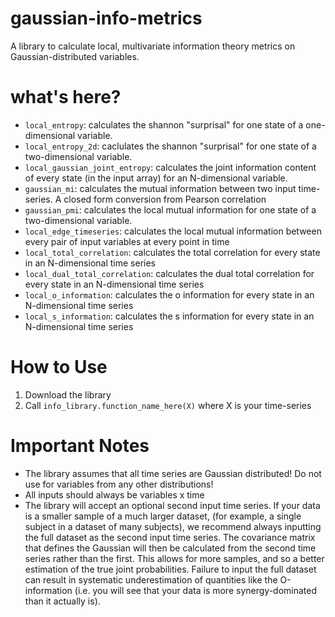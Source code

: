 # gaussian-info-metrics
A library to calculate local, multivariate information theory metrics on Gaussian-distributed variables.

# what's here?
- `local_entropy`: calculates the shannon "surprisal" for one state of a one-dimensional variable.
- `local_entropy_2d`: caclulates the shannon "surprisal" for one state of a two-dimensional variable.
- `local_gaussian_joint_entropy`: calculates the joint information content of every state (in the input array) for an N-dimensional variable.
- `gaussian_mi`: calculates the mutual information between two input time-series. A closed form conversion from Pearson correlation
- `gaussian_pmi`: calculates the local mutual information for one state of a two-dimensional variable.
- `local_edge_timeseries`: calculates the local mutual information between every pair of input variables at every point in time
- `local_total_correlation`: calculates the total correlation for every state in an N-dimensional time series
- `local_dual_total_correlation`: calculates the dual total correlation for every state in an N-dimensional time series
- `local_o_information`: calculates the o information for every state in an N-dimensional time series
- `local_s_information`: calculates the s information for every state in an N-dimensional time series

# How to Use
1. Download the library
2. Call `info_library.function_name_here(X)` where X is your time-series

# Important Notes
- The library assumes that all time series are Gaussian distributed! Do not use for variables from any other distributions!
- All inputs should always be variables x time
- The library will accept an optional second input time series. If your data is a smaller sample of a much larger dataset, (for example, a single subject in a dataset of many subjects), we recommend always inputting the full dataset as the second input time series. The covariance matrix that defines the Gaussian will then be calculated from the second time series rather than the first. This allows for more samples, and so a better estimation of the true joint probabilities. Failure to input the full dataset can result in systematic underestimation of quantities like the O-information (i.e. you will see that your data is more synergy-dominated than it actually is). 

